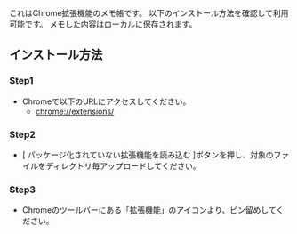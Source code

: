 これはChrome拡張機能のメモ帳です。
以下のインストール方法を確認して利用可能です。
メモした内容はローカルに保存されます。

## インストール方法

### Step1

* Chromeで以下のURLにアクセスしてください。
    * [chrome://extensions/](chrome://extensions/)

### Step2

* [ パッケージ化されていない拡張機能を読み込む ]ボタンを押し、対象のファイルをディレクトリ毎アップロードしてください。

### Step3

* Chromeのツールバーにある「拡張機能」のアイコンより、ピン留めしてください。
